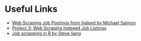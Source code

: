 # Useful Links

- [Web Scraping Job Postings from Indeed by Michael Salmon](https://medium.com/@msalmon00/web-scraping-job-postings-from-indeed-96bd588dcb4b)
- [Project 3: Web Scraping Indeeed Job Listings](https://github.com/aakashtandel/Web-Scraping-Indeed)
- [Job scrapping in R by Steve liang](https://github.com/steve-liang/DSJobSkill)
